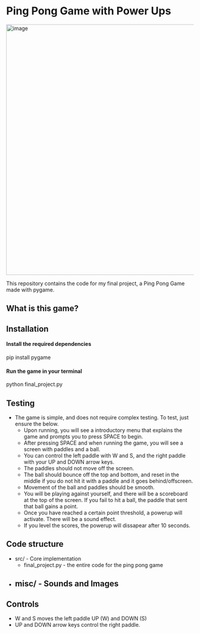 # Ping Pong Game with Power Ups
<img width="671" alt="image" src="https://github.com/user-attachments/assets/ff5a8178-cfc4-4fd1-a0e3-ce08acaf55c7" />


This repository contains the code for my final project, a Ping Pong Game made with pygame. 

## What is this game?


## Installation 

#### Install the required dependencies
pip install pygame

#### Run the game in your terminal
python final_project.py




## Testing
- The game is simple, and does not require complex testing. To test, just ensure the below.
  - Upon running, you will see a introductory menu that explains the game and prompts you to press SPACE to begin.
  - After pressing SPACE and when running the game, you will see a screen with paddles and a ball.
  - You can control the left paddle with W and S, and the right paddle with your UP and DOWN arrow keys.
  - The paddles should not move off the screen.
  - The ball should bounce off the top and bottom, and reset in the middle if you do not hit it with a paddle and it goes behind/offscreen.
  - Movement of the ball and paddles should be smooth.
  - You will be playing against yourself, and there will be a scoreboard at the top of the screen. If you fail to hit a ball, the paddle that sent that ball gains a point.
  - Once you have reached a certain point threshold, a powerup will activate. There will be a sound effect.
  - If you level the scores, the powerup will dissapear after 10 seconds.

## Code structure
- src/ - Core implementation
  - final_project.py - the entire code for the ping pong game
- misc/ - Sounds and Images
  -       
## Controls
- W and S moves the left paddle UP (W) and DOWN (S)
- UP and DOWN arrow keys control the right paddle. 


